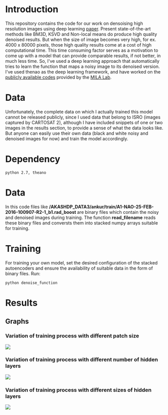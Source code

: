 # Introduction

This repository contains the code for our work on densoising high resolution images using deep learning [paper](http://ieeexplore.ieee.org/document/7838260/). Present state-of-the-art methods like BM3D, KSVD and Non-local means do produce high quality denoised results. But when the size of image becomes very high, for ex. 4000 x 80000 pixels, those high quality results come at a cost of high computational time. This time consuming factor serves as a motivation to come up with a model that can provide comparable results, if not better, in much less time. So, I've used a deep learning approach that automatically tries to learn the function that maps a noisy image to its denoised version. I've used thenao as the deep learning framework, and have worked on the [publicly available codes](https://github.com/lisa-lab/DeepLearningTutorials) provided by the [MILA Lab](https://mila.umontreal.ca/). 

# Data
Unfortunately, the complete data on which I actually trained this model cannot be released publicly, since I used data that belong to ISRO (images captured by CARTOSAT 2), although I have included snippets of one or two images in the results section, to provide a sense of what the data looks like. But anyone can easily use their own data (black and white noisy and denoised images for now) and train the model accordingly.

# Dependency
```
python 2.7, theano
```
# Data

In this code files like <strong>/AKASHDP_DATA3/ankur/train/A1-NAO-25-FEB-2016-100907-R2-1_b1.rad_boost </strong>are binary files which contain the noisy and denoised images during training. The function <strong>read_filename</strong> reads these binary files and conversts them into stacked numpy arrays suitable for training. 

# Training

For training your own model, set the desired configuration of the stacked autoencoders and ensure the availability of suitable data in the form of binary files. Run:

```
python denoise_function
```
 

# Results

## Graphs
### Variation of training process with different patch size
![](/graphs/patches_plot.png)
### Variation of training process with different number of hidden layers
![](/graphs/variation_with_no_of_hidden_layers1.png)
### Variation of training process with different sizes of hidden layers
![](/graphs/variation_with_size_of_hidden_layers.png)











